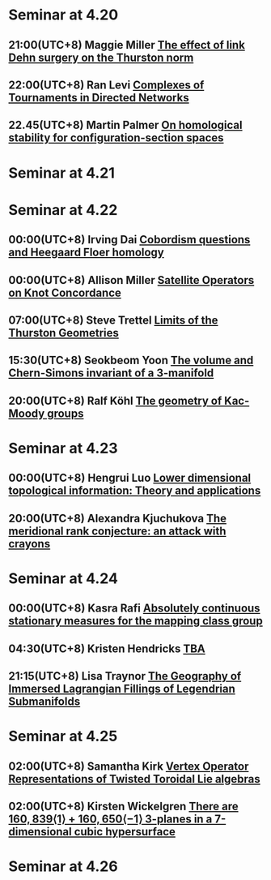 # Seminar at 4.20
## 21:00(UTC+8)	Maggie Miller	[The effect of link Dehn surgery on the Thurston norm](https://u.osu.edu/ckvkastrks/2020/04/07/)

## 22:00(UTC+8)	Ran Levi	    [Complexes of Tournaments in Directed Networks](https://sites.google.com/view/nialltaggartmath/oats)
## 22.45(UTC+8) Martin Palmer [On homological stability for configuration-section spaces](https://www.maths.ox.ac.uk/node/34899)
# Seminar at 4.21
# Seminar at 4.22
## 00:00(UTC+8)	Irving Dai	  [Cobordism questions and Heegaard Floer homology](https://sites.google.com/bc.edu/virtualtopology/trends-in-ldt)

## 00:00(UTC+8)	  Allison Miller  [Satellite Operators on Knot Concordance](https://sites.google.com/bc.edu/virtualtopology/trends-in-ldt)
	  
## 07:00(UTC+8) Steve Trettel [Limits of the Thurston Geometries](https://mathematics.stanford.edu/events/topology/limits-thurston-geometries-0)
## 15:30(UTC+8) Seokbeom Yoon [The volume and Chern-Simons invariant of a 3-manifold](https://www.ktrt-seminars.com/)
## 20:00(UTC+8) Ralf Köhl	    [The geometry of Kac-Moody groups](http://www1.mat.uniroma1.it/ricerca/seminari/algebra-geometria/)
# Seminar at 4.23
## 00:00(UTC+8)	Hengrui Luo	[Lower dimensional topological information: Theory and applications](https://topology.ima.umn.edu/seminars)
## 20:00(UTC+8)	Alexandra Kjuchukova	[The meridional rank conjecture: an attack with crayons](https://lrobert.perso.math.cnrs.fr/kos.html)
# Seminar at 4.24
## 00:00(UTC+8)	Kasra Rafi	[Absolutely continuous stationary measures for the mapping class group](https://sites.google.com/view/bistro-seminar/)
## 04:30(UTC+8) Kristen Hendricks [TBA](https://www.math.princeton.edu/events/tba-2020-04-23t203000-0)
## 21:15(UTC+8) Lisa Traynor  [The Geography of Immersed Lagrangian Fillings of Legendrian Submanifolds](https://dms.umontreal.ca/~cornea/Seminar.html)
# Seminar at 4.25
## 02:00(UTC+8)	Samantha Kirk	[Vertex Operator Representations of Twisted Toroidal Lie algebras](https://sites.google.com/vcu.edu/gtmp/home)
## 02:00(UTC+8) Kirsten Wickelgren [There are $160,839 \langle 1 \rangle + 160,650 \langle -1\rangle$ 3-planes in a 7-dimensional cubic hypersurface](https://agstanford.com/2020/03/27/the-stanford-algebraic-geometry-seminar-online/)
# Seminar at 4.26
